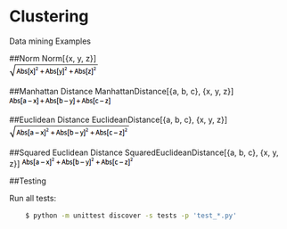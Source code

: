 Clustering
==========
Data mining Examples

##Norm
  Norm[{x, y, z}] <br/>
  ![alt tag](https://raw.githubusercontent.com/cenkbircanoglu/clustering/master/images/norm.gif)

##Manhattan Distance
  ManhattanDistance[{a, b, c}, {x, y, z}]
  ![alt tag](https://raw.githubusercontent.com/cenkbircanoglu/clustering/master/images/manhattan_distance.gif)


##Euclidean Distance
  EuclideanDistance[{a, b, c}, {x, y, z}]
  ![alt tag](https://raw.githubusercontent.com/cenkbircanoglu/clustering/master/images/euclidean_distance.gif)

##Squared Euclidean Distance
  SquaredEuclideanDistance[{a, b, c}, {x, y, z}]
  ![alt tag](https://raw.githubusercontent.com/cenkbircanoglu/clustering/master/images/squared_euclidean_distance.gif)


##Testing

Run all tests:
```bash
    $ python -m unittest discover -s tests -p 'test_*.py'
```
